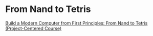 # From Nand to Tetris

[Build a Modern Computer from First Principles: From Nand to Tetris (Project-Centered Course)](https://www.coursera.org/learn/build-a-computer)